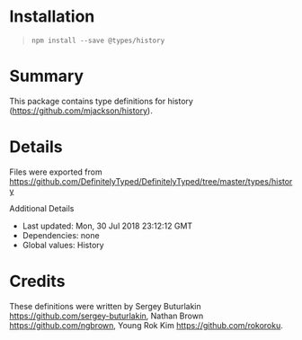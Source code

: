 # Installation
> `npm install --save @types/history`

# Summary
This package contains type definitions for history (https://github.com/mjackson/history).

# Details
Files were exported from https://github.com/DefinitelyTyped/DefinitelyTyped/tree/master/types/history

Additional Details
 * Last updated: Mon, 30 Jul 2018 23:12:12 GMT
 * Dependencies: none
 * Global values: History

# Credits
These definitions were written by Sergey Buturlakin <https://github.com/sergey-buturlakin>, Nathan Brown <https://github.com/ngbrown>, Young Rok Kim <https://github.com/rokoroku>.
